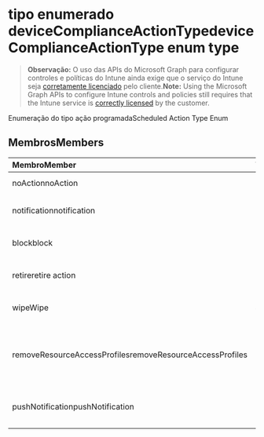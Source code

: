 # <a name="devicecomplianceactiontype-enum-type"></a><span data-ttu-id="22ae4-101">tipo enumerado deviceComplianceActionType</span><span class="sxs-lookup"><span data-stu-id="22ae4-101">deviceComplianceActionType enum type</span></span>

> <span data-ttu-id="22ae4-102">**Observação:** O uso das APIs do Microsoft Graph para configurar controles e políticas do Intune ainda exige que o serviço do Intune seja [corretamente licenciado](https://go.microsoft.com/fwlink/?linkid=839381) pelo cliente.</span><span class="sxs-lookup"><span data-stu-id="22ae4-102">**Note:** Using the Microsoft Graph APIs to configure Intune controls and policies still requires that the Intune service is [correctly licensed](https://go.microsoft.com/fwlink/?linkid=839381) by the customer.</span></span>

<span data-ttu-id="22ae4-103">Enumeração do tipo ação programada</span><span class="sxs-lookup"><span data-stu-id="22ae4-103">Scheduled Action Type Enum</span></span>
## <a name="members"></a><span data-ttu-id="22ae4-104">Membros</span><span class="sxs-lookup"><span data-stu-id="22ae4-104">Members</span></span>
|<span data-ttu-id="22ae4-105">Membro</span><span class="sxs-lookup"><span data-stu-id="22ae4-105">Member</span></span>|<span data-ttu-id="22ae4-106">Valor</span><span class="sxs-lookup"><span data-stu-id="22ae4-106">Value</span></span>|<span data-ttu-id="22ae4-107">Descrição</span><span class="sxs-lookup"><span data-stu-id="22ae4-107">Description</span></span>|
|:---|:---|:---|
|<span data-ttu-id="22ae4-108">noAction</span><span class="sxs-lookup"><span data-stu-id="22ae4-108">noAction</span></span>|<span data-ttu-id="22ae4-109">0</span><span class="sxs-lookup"><span data-stu-id="22ae4-109">0%</span></span>|<span data-ttu-id="22ae4-110">Nenhuma ação</span><span class="sxs-lookup"><span data-stu-id="22ae4-110">No Action</span></span>|
|<span data-ttu-id="22ae4-111">notification</span><span class="sxs-lookup"><span data-stu-id="22ae4-111">notification</span></span>|<span data-ttu-id="22ae4-112">1</span><span class="sxs-lookup"><span data-stu-id="22ae4-112">-1</span></span>|<span data-ttu-id="22ae4-113">Enviar notificação</span><span class="sxs-lookup"><span data-stu-id="22ae4-113">Send Notification</span></span>|
|<span data-ttu-id="22ae4-114">block</span><span class="sxs-lookup"><span data-stu-id="22ae4-114">block</span></span>|<span data-ttu-id="22ae4-115">2</span><span class="sxs-lookup"><span data-stu-id="22ae4-115">-2</span></span>|<span data-ttu-id="22ae4-116">Bloquear o dispositivo em AAD</span><span class="sxs-lookup"><span data-stu-id="22ae4-116">Block the device in AAD</span></span>|
|<span data-ttu-id="22ae4-117">retire</span><span class="sxs-lookup"><span data-stu-id="22ae4-117">retire action</span></span>|<span data-ttu-id="22ae4-118">3</span><span class="sxs-lookup"><span data-stu-id="22ae4-118">-3</span></span>|<span data-ttu-id="22ae4-119">Desativar o dispositivo</span><span class="sxs-lookup"><span data-stu-id="22ae4-119">Retire the device</span></span>|
|<span data-ttu-id="22ae4-120">wipe</span><span class="sxs-lookup"><span data-stu-id="22ae4-120">Wipe</span></span>|<span data-ttu-id="22ae4-121">4</span><span class="sxs-lookup"><span data-stu-id="22ae4-121">-4</span></span>|<span data-ttu-id="22ae4-122">Apagar o dispositivo</span><span class="sxs-lookup"><span data-stu-id="22ae4-122">Wipe the device</span></span>|
|<span data-ttu-id="22ae4-123">removeResourceAccessProfiles</span><span class="sxs-lookup"><span data-stu-id="22ae4-123">removeResourceAccessProfiles</span></span>|<span data-ttu-id="22ae4-124">5</span><span class="sxs-lookup"><span data-stu-id="22ae4-124">$-5</span></span>|<span data-ttu-id="22ae4-125">Remover os perfis de acesso ao recurso do dispositivo</span><span class="sxs-lookup"><span data-stu-id="22ae4-125">Remove Resource Access Profiles from the device</span></span>|
|<span data-ttu-id="22ae4-126">pushNotification</span><span class="sxs-lookup"><span data-stu-id="22ae4-126">pushNotification</span></span>|<span data-ttu-id="22ae4-127">9</span><span class="sxs-lookup"><span data-stu-id="22ae4-127">-9</span></span>|<span data-ttu-id="22ae4-128">Enviar notificação por push para o dispositivo</span><span class="sxs-lookup"><span data-stu-id="22ae4-128">Send push notification to device</span></span>|








